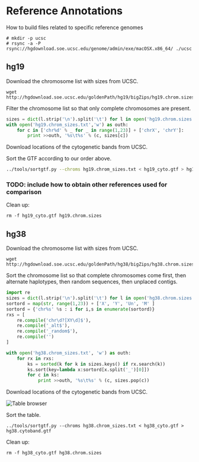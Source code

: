 # Reference Annotations

How to build files related to specific reference genomes

```
# mkdir -p ucsc
# rsync -a -P rsync://hgdownload.soe.ucsc.edu/genome/admin/exe/macOSX.x86_64/ ./ucsc
```

## hg19

Download the chromosome list with sizes from UCSC.

```
wget http://hgdownload.soe.ucsc.edu/goldenPath/hg19/bigZips/hg19.chrom.sizes
```

Filter the chromosome list so that only complete chromosomes are present.

```python
sizes = dict(l.strip('\n').split('\t') for l in open('hg19.chrom.sizes', 'rU'))
with open('hg19.chrom_sizes.txt','w') as outh:
    for c in ['chr%d' % _ for _ in range(1,23)] + ['chrX', 'chrY']:
        print >>outh, '%s\t%s' % (c, sizes[c])

```

Download locations of the cytogenetic bands from UCSC.

Sort the GTF according to our order above.

```bash
../tools/sortgtf.py --chroms hg19.chrom_sizes.txt < hg19_cyto.gtf > hg19.cytoband.gtf

```

### TODO: include how to obtain other references used for comparison

Clean up:

```
rm -f hg19_cyto.gtf hg19.chrom.sizes
```

## hg38

Download the chromosome list with sizes from UCSC.

```
wget http://hgdownload.soe.ucsc.edu/goldenPath/hg38/bigZips/hg38.chrom.sizes
```

Sort the chromosome list so that complete chromosomes come first, then alternate haplotypes, then random sequences, then unplaced contigs.

```python
import re
sizes = dict(l.strip('\n').split('\t') for l in open('hg38.chrom.sizes', 'rU'))
sortord = map(str, range(1,23)) + ['X', 'Y', 'Un', 'M' ]
sortord = {'chr%s' %s : i for i,s in enumerate(sortord)}
rxs = [
    re.compile('chr\d?[XY\d]$'),
    re.compile('_alt$'),
    re.compile('_random$'),
    re.compile('')
]

with open('hg38.chrom_sizes.txt', 'w') as outh:
    for rx in rxs:
        ks = sorted(k for k in sizes.keys() if rx.search(k))
        ks.sort(key=lambda x:sortord[x.split('_')[0]])
        for c in ks:
            print >>outh, '%s\t%s' % (c, sizes.pop(c))

```

Download locations of the cytogenetic bands from UCSC.

![Table browser](../docs/table_browser_download.png)

Sort the table.

```
../tools/sortgtf.py --chroms hg38.chrom_sizes.txt < hg38_cyto.gtf > hg38.cytoband.gtf
```


Clean up:

```
rm -f hg38_cyto.gtf hg38.chrom.sizes
```
